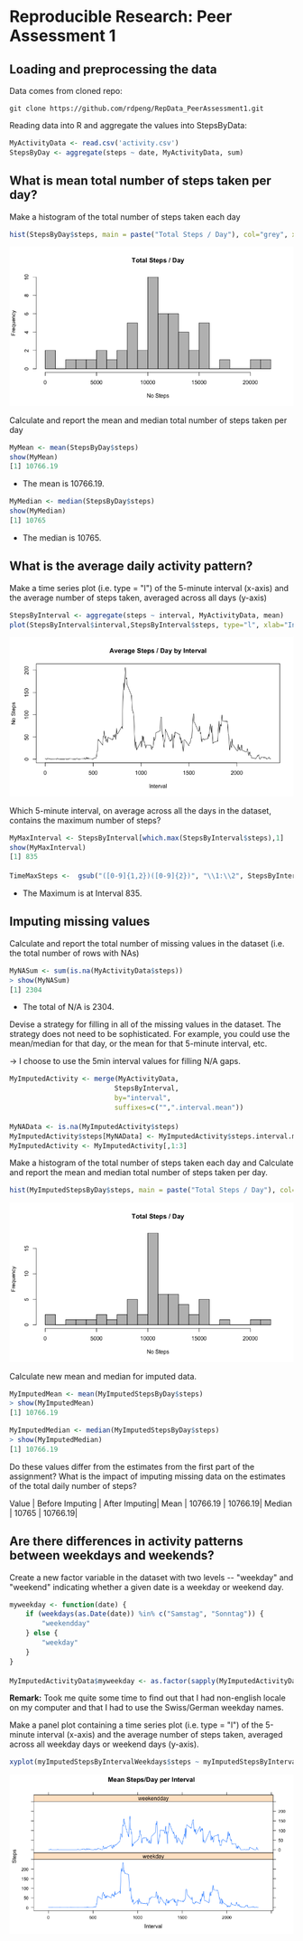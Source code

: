 # Reproducible Research: Peer Assessment 1




## Loading and preprocessing the data

Data comes from cloned repo:

```
git clone https://github.com/rdpeng/RepData_PeerAssessment1.git
```
 
Reading data into R and aggregate the values into StepsByData:

```r
MyActivityData <- read.csv('activity.csv')
StepsByDay <- aggregate(steps ~ date, MyActivityData, sum)
```

## What is mean total number of steps taken per day?

Make a histogram of the total number of steps taken each day

```r
hist(StepsByDay$steps, main = paste("Total Steps / Day"), col="grey", xlab="No Steps")
```

![<Histogram Steps by Day>](<_images/HistStepsByDay.png>)

Calculate and report the mean and median total number of steps taken per day

```r
MyMean <- mean(StepsByDay$steps)
show(MyMean)
[1] 10766.19
```
* The mean is 10766.19.

```r
MyMedian <- median(StepsByDay$steps)
show(MyMedian)
[1] 10765
```

* The median is 10765.

## What is the average daily activity pattern?

Make a time series plot (i.e. type = "l") of the 5-minute interval (x-axis) and the average number of steps taken, averaged across all days (y-axis)

```r
StepsByInterval <- aggregate(steps ~ interval, MyActivityData, mean)
plot(StepsByInterval$interval,StepsByInterval$steps, type="l", xlab="Interval", ylab="No Steps",main="Average Steps / Day by Interval")
```

![<Line Diagram Steps by Day by Interval>](<_images/LinePlotStepsInterval.png>)


Which 5-minute interval, on average across all the days in the dataset, contains the maximum number of steps?

```r
MyMaxInterval <- StepsByInterval[which.max(StepsByInterval$steps),1]
show(MyMaxInterval)
[1] 835

TimeMaxSteps <-  gsub("([0-9]{1,2})([0-9]{2})", "\\1:\\2", StepsByInterval[MyMaxInterval,'interval'])

```
* The Maximum is at Interval 835.

## Imputing missing values

Calculate and report the total number of missing values in the dataset (i.e. the total number of rows with NAs)

```r
MyNASum <- sum(is.na(MyActivityData$steps))
> show(MyNASum)
[1] 2304
```

* The total of N/A is 2304.


Devise a strategy for filling in all of the missing values in the dataset. The strategy does not need to be sophisticated. For example, you could use the mean/median for that day, or the mean for that 5-minute interval, etc.

-> I choose to use the 5min interval values for filling N/A gaps.

```r
MyImputedActivity <- merge(MyActivityData,
                          StepsByInterval, 
                          by="interval", 
                          suffixes=c("",".interval.mean"))

MyNAData <- is.na(MyImputedActivity$steps)
MyImputedActivity$steps[MyNAData] <- MyImputedActivity$steps.interval.mean[MyNAData]
MyImputedActivity <- MyImputedActivity[,1:3]

```

Make a histogram of the total number of steps taken each day and Calculate and report the mean and median total number of steps taken per day. 
```r
hist(MyImputedStepsByDay$steps, main = paste("Total Steps / Day"), col="grey", xlab="No Steps", breaks=30)

```

![<Histogram Steps by Day Imputed>](<_images/HistStepsByDayImputed.png>)


Calculate new mean and median for imputed data.

```r
MyImputedMean <- mean(MyImputedStepsByDay$steps)
> show(MyImputedMean)
[1] 10766.19
```

```r
MyImputedMedian <- median(MyImputedStepsByDay$steps)
> show(MyImputedMedian)
[1] 10766.19
```

Do these values differ from the estimates from the first part of the assignment? What is the impact of imputing missing data on the estimates of the total daily number of steps?

Value | Before Imputing | After Imputing|
Mean  |  10766.19 | 10766.19|
Median | 10765 | 10766.19|

## Are there differences in activity patterns between weekdays and weekends?

Create a new factor variable in the dataset with two levels -- "weekday" and "weekend" indicating whether a given date is a weekday or weekend day.


```r
myweekday <- function(date) {
    if (weekdays(as.Date(date)) %in% c("Samstag", "Sonntag")) {
        "weekendday"
    } else {
        "weekday"
    }
}

MyImputedActivityData$myweekday <- as.factor(sapply(MyImputedActivityData$date, myweekday))
```

__Remark:__ Took me quite some time to find out that I had non-english locale on my computer and that I had to use the Swiss/German weekday names.

Make a panel plot containing a time series plot (i.e. type = "l") of the 5-minute interval (x-axis) and the average number of steps taken, averaged across all weekday days or weekend days (y-axis).

```r
xyplot(myImputedStepsByIntervalWeekdays$steps ~ myImputedStepsByIntervalWeekdays$interval|myImputedStepsByIntervalWeekdays$myweekday, main="Average Steps/Day per Interval",xlab="Interval", ylab="Steps",layout=c(1,2), type="l")
```

![<Line Diagram Steps by Day Weekday/Weekend>](<_images/StepsByDayWeekday-Weekendday.png>)


